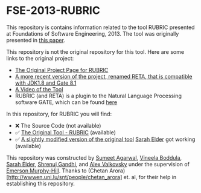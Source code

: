 # FSE-2013-RUBRIC


This repository is contains information related to the tool RUBRIC presented at Foundations of Software Engineering, 2013. The tool was originally presented in [this paper](http://dl.acm.org/citation.cfm?doid=2491411.2494591).

This repository is not the original repository for this tool. Here are some links to the original project:
* [The Original Project Page for RUBRIC](https://sites.google.com/site/rubricnlp/)
* [A more recent version of the project, renamed RETA, that is compatible with JDK1.8 and Gate 8.1](https://sites.google.com/site/retanlp/)
* [A Video of the Tool](https://youtu.be/5zIn8scJgRs)
* RUBRIC (and RETA) is a plugin to the Natural Language Processing software GATE, which can be found [here](https://gate.ac.uk)


In this repository, for RUBRIC you will find:
* :x: The Source Code (not available)
* :white_check_mark: [The Original Tool - RUBRIC](https://github.com/SoftwareEngineeringToolDemos/FSE-2013-RUBRIC/tree/master/Executables) (available)
* :white_check_mark: [A slightly modified version of the original tool](tbd1) [Sarah Elder](https://github.com/seelder) got working (available)


This repository was constructed by [Sumeet Agarwal](https://github.com/sumeet29), [Vineela Boddula](https://github.com/boddulavineela), [Sarah Elder](https://github.com/seelder),  [Shrenuj Gandhi](https://github.com/shrenujgandhi), and [Alex Valkovsky](https://github.com/avalkovsky) under the supervision of [Emerson Murphy-Hill](https://github.com/CaptainEmerson). Thanks to (Chetan Arora)[http://wwwen.uni.lu/snt/people/chetan_arora] et. al, for their help in establishing this repository. 
